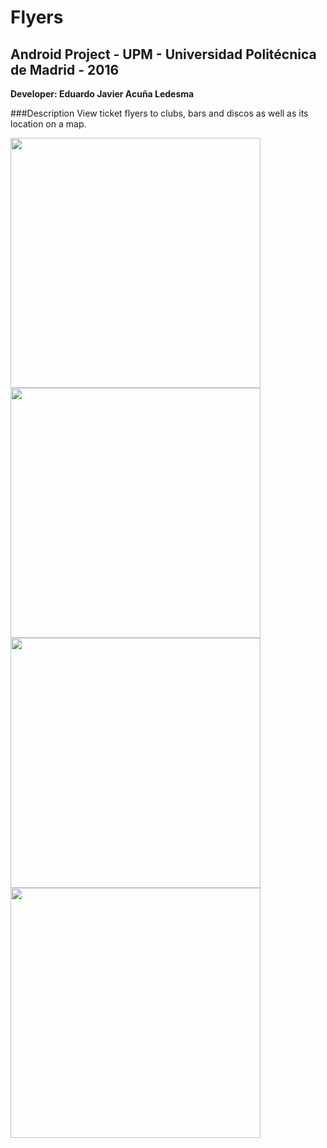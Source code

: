 Flyers
======
## Android Project - UPM - Universidad Politécnica de Madrid - 2016
**Developer: Eduardo Javier Acuña Ledesma**

###Description
View ticket flyers to clubs, bars and discos as well as its location on a map.

<img src="http://i.imgur.com/FqJF5ib.png" height="400">
<img src="http://i.imgur.com/f517O9T.png" height="400">
<img src="http://i.imgur.com/4HvmZxi.png" height="400">
<img src="http://i.imgur.com/gZhlXVw.png" height="400">
